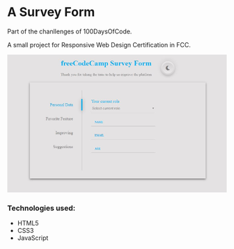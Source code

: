 <h1>A Survey Form</h1>
<p>Part of the chanllenges of 100DaysOfCode.</p>
<p>A small project for Responsive Web Design Certification in FCC.</p>

![](https://github.com/aniribe/Responsive-Web-Design-Projects_FCC/blob/master/Survey%20Form/images/Screenshot.JPG)

<h3>Technologies used:</h3>
<ul>
<li>HTML5</li>
<li>CSS3</li>
<li>JavaScript</li>
</ul>
